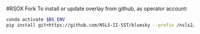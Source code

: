 #RSOX Fork 
To install or update overlay from github, as operator account: 

```bash
conda activate $BS_ENV
pip install git+https://github.com/NSLS-II-SST/bluesky --prefix /nsls2/data/sst1/rsoxs/shared/config/bluesky_overlay/2022-2.1-py39-tiled --upgrade -I --no-dependencies
```